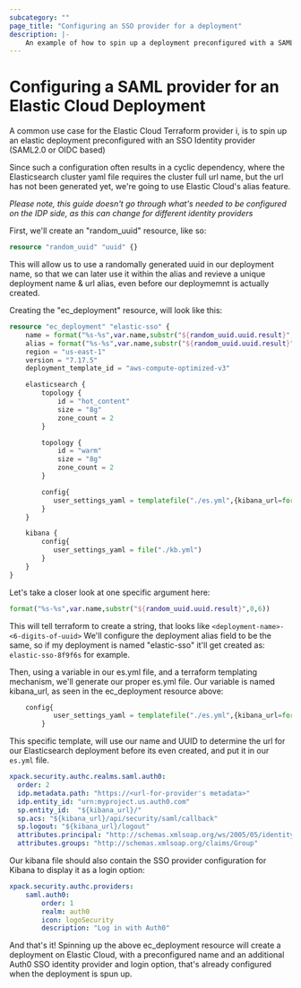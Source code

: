 ```yaml
---
subcategory: ""
page_title: "Configuring an SSO provider for a deployment"
description: |-
    An example of how to spin up a deployment preconfigured with a SAML provider
---
```


# Configuring a SAML provider for an Elastic Cloud Deployment

A common use case for the Elastic Cloud Terraform provider i, is to spin up an elastic deployment preconfigured with an SSO Identity provider (SAML2.0 or OIDC based)

Since such a configuration often results in a cyclic dependency, where the Elasticsearch cluster yaml file requires the cluster full url name, but the url has not been generated yet, we're going to use Elastic Cloud's alias feature.

*Please note, this guide doesn't go through what's needed to be configured on the IDP side, as this can change for different identity providers*

First, we'll create an "random_uuid" resource, like so:

```terraform
resource "random_uuid" "uuid" {}
```

This will allow us to use a randomally generated uuid in our deployment name, so that we can later use it within the alias and revieve a unique deployment name & url alias, even before our deploymemnt is actually created. 

Creating the "ec_deployment" resource, will look like this:

```terraform
resource "ec_deployment" "elastic-sso" {
    name = format("%s-%s",var.name,substr("${random_uuid.uuid.result}",0,6))
    alias = format("%s-%s",var.name,substr("${random_uuid.uuid.result}",0,6))
    region = "us-east-1"
    version = "7.17.5"
    deployment_template_id = "aws-compute-optimized-v3"

    elasticsearch {
        topology {
            id = "hot_content"
            size = "8g"
            zone_count = 2
        }

        topology {
            id = "warm"
            size = "8g"
            zone_count = 2
        }

        config{
           user_settings_yaml = templatefile("./es.yml",{kibana_url=format("https://%s-%s.kb.us-east-1.aws.found.io:9243",var.name,substr("${random_uuid.uuid.result}",0,6))})
        }
    }

    kibana {
        config{
           user_settings_yaml = file("./kb.yml")
        }
    }
}

```

Let's take a closer look at one specific argument here:
```terraform
format("%s-%s",var.name,substr("${random_uuid.uuid.result}",0,6))
```

This will tell terraform to create a string, that looks like  ```<deployment-name>-<6-digits-of-uuid>``` 
We'll configure the deployment alias field to be the same, so if my deployment is named "elastic-sso" it'll get created as:
```elastic-sso-8f9f6s``` for example.

Then, using a variable in our es.yml file, and a terraform templating mechanism, we'll generate our proper es.yml file. Our variable is named kibana_url, as seen in the ec_deployment resource above: 

```terraform
    config{
           user_settings_yaml = templatefile("./es.yml",{kibana_url=format("https://%s-%s.kb.us-east-1.aws.found.io:9243",var.name,substr("${random_uuid.uuid.result}",0,6))})
        }
```

This specific template, will use our name and UUID to determine the url for our Elasticsearch deployment before its even created, and put it in our ```es.yml``` file.

```yaml
xpack.security.authc.realms.saml.auth0:
  order: 2
  idp.metadata.path: "https://<url-for-provider's metadata>"
  idp.entity_id: "urn:myproject.us.auth0.com"
  sp.entity_id:  "${kibana_url}/"
  sp.acs: "${kibana_url}/api/security/saml/callback"
  sp.logout: "${kibana_url}/logout"
  attributes.principal: "http://schemas.xmlsoap.org/ws/2005/05/identity/claims/upn"
  attributes.groups: "http://schemas.xmlsoap.org/claims/Group"
```

Our kibana file should also contain the SSO provider configuration for Kibana to display it as a login option:

```yaml
xpack.security.authc.providers:
    saml.auth0:
        order: 1
        realm: auth0
        icon: logoSecurity
        description: "Log in with Auth0"
```

And that's it! Spinning up the above ec_deployment resource will create a deployment on Elastic Cloud, with a preconfigured name and an additional Auth0 SSO identity provider and login option, that's already configured when the deployment is spun up.